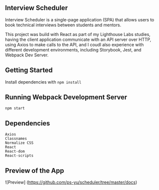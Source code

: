 ## Interview Scheduler

Interview Scheduler is a single-page application (SPA) that allows users to book technical interviews between students and mentors.

This project was build with React as part of my Lighthouse Labs studies, having the client application communicate with an API server over HTTP, using Axios to make calls to the API, and I coudl also experience with different development environments, including Storybook, Jest, and Webpack Dev Server.

## Getting Started
Install dependencies with `npm install`

## Running Webpack Development Server 
`npm start`

## Dependencies

    Axios
    Classnames
    Normalize CSS
    React
    React-dom
    React-scripts


## Preview of the App

![Preview] (https://github.com/ps-yu/scheduler/tree/master/docs)